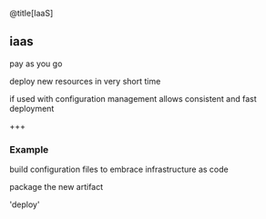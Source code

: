 @title[IaaS]
## iaas
<p class="fragment text-left text-07">pay as you go</p>
<p class="fragment text-left text-07">deploy new resources in very short time</p>
<p class="fragment text-left text-07">if used with configuration management allows consistent and fast deployment</p>

+++
### Example
<p class="fragment text-left text-07">build configuration files to embrace infrastructure as code</p>
<p class="fragment text-left text-07">package the new artifact</p>
<p class="fragment text-left text-07">'deploy'</p>
